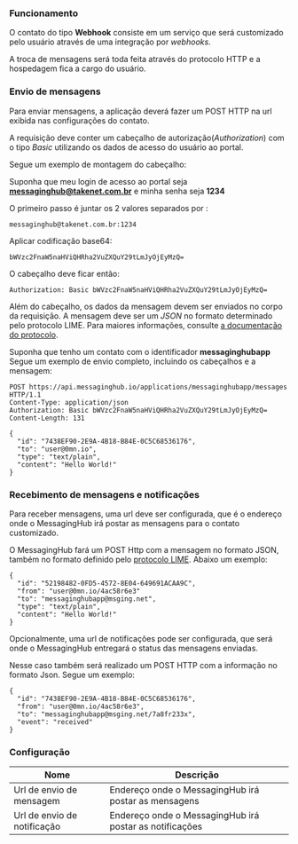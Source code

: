 ### Funcionamento

O contato do tipo **Webhook** consiste em um serviço que será customizado pelo usuário através de uma integração por *webhooks*.

A troca de mensagens será toda feita através do protocolo HTTP e a hospedagem fica a cargo do usuário.

### Envio de mensagens

Para enviar mensagens, a aplicação deverá fazer um POST HTTP na url exibida nas configurações do contato.

A requisição deve conter um cabeçalho de autorização(*Authorization*) com o tipo *Basic* utilizando os dados de acesso do usuário ao portal. 

Segue um exemplo de montagem do cabeçalho:

Suponha que meu login de acesso ao portal seja **messaginghub@takenet.com.br** e minha senha seja **1234**

O primeiro passo é juntar os 2 valores separados por :
```
messaginghub@takenet.com.br:1234
```
Aplicar codificação base64:
```
bWVzc2FnaW5naHViQHRha2VuZXQuY29tLmJyOjEyMzQ=
```
O cabeçalho deve ficar então:
```
Authorization: Basic bWVzc2FnaW5naHViQHRha2VuZXQuY29tLmJyOjEyMzQ=
```
Além do cabeçalho, os dados da mensagem devem ser enviados no corpo da requisição. A mensagem deve ser um *JSON* no formato determinado pelo protocolo LIME. Para maiores informações, consulte [a documentação do protocolo](http://limeprotocol.org/#message).

Suponha que tenho um contato com o identificador **messaginghubapp**
Segue um exemplo de envio completo, incluindo os cabeçalhos e a mensagem:
```
POST https://api.messaginghub.io/applications/messaginghubapp/messages HTTP/1.1
Content-Type: application/json
Authorization: Basic bWVzc2FnaW5naHViQHRha2VuZXQuY29tLmJyOjEyMzQ=
Content-Length: 131

{
  "id": "7438EF90-2E9A-4B18-B84E-0C5C68536176",
  "to": "user@0mn.io",
  "type": "text/plain",
  "content": "Hello World!"
}
```
### Recebimento de mensagens e notificações

Para receber mensagens, uma url deve ser configurada, que é o endereço onde o MessagingHub irá postar as mensagens para o contato customizado.

O MessagingHub fará um POST Http com a mensagem no formato JSON, também no formato definido pelo [protocolo LIME](http://limeprotocol.org/#notification). Abaixo um exemplo:
```
{
  "id": "52198482-0FD5-4572-8E04-649691ACAA9C",
  "from": "user@0mn.io/4ac58r6e3"
  "to": "messaginghubapp@msging.net",
  "type": "text/plain",
  "content": "Hello World!"
}
```
Opcionalmente, uma url de notificações pode ser configurada, que será onde o MessagingHub entregará o status das mensagens enviadas.

Nesse caso também será realizado um POST HTTP com a informação no formato Json. Segue um exemplo:
```
{
  "id": "7438EF90-2E9A-4B18-B84E-0C5C68536176",
  "from": "user@0mn.io/4ac58r6e3",
  "to": "messaginghubapp@msging.net/7a8fr233x",
  "event": "received"
}
```
### Configuração

| Nome                | Descrição                                                                               |
|---------------------|-----------------------------------------------------------------------------------------|
| Url de envio de mensagem                | Endereço onde o MessagingHub irá postar as mensagens                                                      |
| Url de envio de notificação     | Endereço onde o MessagingHub irá postar as notificações                               |
